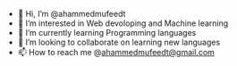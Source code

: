 - 👋 Hi, I’m @ahammedmufeedt
- 👀 I’m interested in Web devoloping and Machine learning
- 🌱 I’m currently learning Programming languages
- 💞️ I’m looking to collaborate on learning new languages
- 📫 How to reach me @ahammedmufeedt@gmail.com

<!---
ahammedmufeedt/ahammedmufeedt is a ✨ special ✨ repository because its `README.md` (this file) appears on your GitHub profile.
You can click the Preview link to take a look at your changes.
--->
